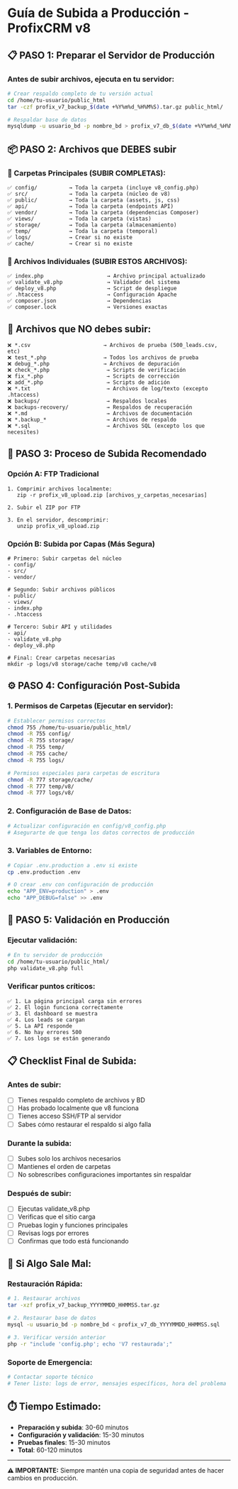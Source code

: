 # Guía de Subida a Producción - ProfixCRM v8

## 📋 **PASO 1: Preparar el Servidor de Producción**

### Antes de subir archivos, ejecuta en tu servidor:
```bash
# Crear respaldo completo de tu versión actual
cd /home/tu-usuario/public_html
tar -czf profix_v7_backup_$(date +%Y%m%d_%H%M%S).tar.gz public_html/

# Respaldar base de datos
mysqldump -u usuario_bd -p nombre_bd > profix_v7_db_$(date +%Y%m%d_%H%M%S).sql
```

## 📦 **PASO 2: Archivos que DEBES subir**

### **📁 Carpetas Principales (SUBIR COMPLETAS):**
```
✅ config/          → Toda la carpeta (incluye v8_config.php)
✅ src/             → Toda la carpeta (núcleo de v8)
✅ public/          → Toda la carpeta (assets, js, css)
✅ api/             → Toda la carpeta (endpoints API)
✅ vendor/          → Toda la carpeta (dependencias Composer)
✅ views/           → Toda la carpeta (vistas)
✅ storage/         → Toda la carpeta (almacenamiento)
✅ temp/            → Toda la carpeta (temporal)
✅ logs/            → Crear si no existe
✅ cache/           → Crear si no existe
```

### **📄 Archivos Individuales (SUBIR ESTOS ARCHIVOS):**
```
✅ index.php                    → Archivo principal actualizado
✅ validate_v8.php              → Validador del sistema
✅ deploy_v8.php                → Script de despliegue
✅ .htaccess                    → Configuración Apache
✅ composer.json                → Dependencias
✅ composer.lock                → Versiones exactas
```

## 🚫 **Archivos que NO debes subir:**
```
❌ *.csv                       → Archivos de prueba (500_leads.csv, etc)
❌ test_*.php                  → Todos los archivos de prueba
❌ debug_*.php                 → Archivos de depuración
❌ check_*.php                  → Scripts de verificación
❌ fix_*.php                    → Scripts de corrección
❌ add_*.php                    → Scripts de adición
❌ *.txt                        → Archivos de log/texto (excepto .htaccess)
❌ backups/                     → Respaldos locales
❌ backups-recovery/            → Respaldos de recuperación
❌ *.md                         → Archivos de documentación
❌ *.backup_*                   → Archivos de respaldo
❌ *.sql                        → Archivos SQL (excepto los que necesites)
```

## 🔄 **PASO 3: Proceso de Subida Recomendado**

### **Opción A: FTP Tradicional**
```
1. Comprimir archivos localmente:
   zip -r profix_v8_upload.zip [archivos_y_carpetas_necesarias]

2. Subir el ZIP por FTP

3. En el servidor, descomprimir:
   unzip profix_v8_upload.zip
```

### **Opción B: Subida por Capas (Más Segura)**
```
# Primero: Subir carpetas del núcleo
- config/
- src/
- vendor/

# Segundo: Subir archivos públicos
- public/
- views/
- index.php
- .htaccess

# Tercero: Subir API y utilidades
- api/
- validate_v8.php
- deploy_v8.php

# Final: Crear carpetas necesarias
mkdir -p logs/v8 storage/cache temp/v8 cache/v8
```

## ⚙️ **PASO 4: Configuración Post-Subida**

### **1. Permisos de Carpetas (Ejecutar en servidor):**
```bash
# Establecer permisos correctos
chmod 755 /home/tu-usuario/public_html/
chmod -R 755 config/
chmod -R 755 storage/
chmod -R 755 temp/
chmod -R 755 cache/
chmod -R 755 logs/

# Permisos especiales para carpetas de escritura
chmod -R 777 storage/cache/
chmod -R 777 temp/v8/
chmod -R 777 logs/v8/
```

### **2. Configuración de Base de Datos:**
```bash
# Actualizar configuración en config/v8_config.php
# Asegurarte de que tenga los datos correctos de producción
```

### **3. Variables de Entorno:**
```bash
# Copiar .env.production a .env si existe
cp .env.production .env

# O crear .env con configuración de producción
echo "APP_ENV=production" > .env
echo "APP_DEBUG=false" >> .env
```

## 🧪 **PASO 5: Validación en Producción**

### **Ejecutar validación:**
```bash
# En tu servidor de producción
cd /home/tu-usuario/public_html/
php validate_v8.php full
```

### **Verificar puntos críticos:**
```
✅ 1. La página principal carga sin errores
✅ 2. El login funciona correctamente
✅ 3. El dashboard se muestra
✅ 4. Los leads se cargan
✅ 5. La API responde
✅ 6. No hay errores 500
✅ 7. Los logs se están generando
```

## 📋 **Checklist Final de Subida:**

### **Antes de subir:**
- [ ] Tienes respaldo completo de archivos y BD
- [ ] Has probado localmente que v8 funciona
- [ ] Tienes acceso SSH/FTP al servidor
- [ ] Sabes cómo restaurar el respaldo si algo falla

### **Durante la subida:**
- [ ] Subes solo los archivos necesarios
- [ ] Mantienes el orden de carpetas
- [ ] No sobrescribes configuraciones importantes sin respaldar

### **Después de subir:**
- [ ] Ejecutas validate_v8.php
- [ ] Verificas que el sitio carga
- [ ] Pruebas login y funciones principales
- [ ] Revisas logs por errores
- [ ] Confirmas que todo está funcionando

## 🚨 **Si Algo Sale Mal:**

### **Restauración Rápida:**
```bash
# 1. Restaurar archivos
tar -xzf profix_v7_backup_YYYYMMDD_HHMMSS.tar.gz

# 2. Restaurar base de datos
mysql -u usuario_bd -p nombre_bd < profix_v7_db_YYYYMMDD_HHMMSS.sql

# 3. Verificar versión anterior
php -r "include 'config.php'; echo 'V7 restaurada';"
```

### **Soporte de Emergencia:**
```bash
# Contactar soporte técnico
# Tener listo: logs de error, mensajes específicos, hora del problema
```

## ⏱️ **Tiempo Estimado:**
- **Preparación y subida**: 30-60 minutos
- **Configuración y validación**: 15-30 minutos
- **Pruebas finales**: 15-30 minutos
- **Total**: 60-120 minutos

---

**⚠️ IMPORTANTE:** Siempre mantén una copia de seguridad antes de hacer cambios en producción.